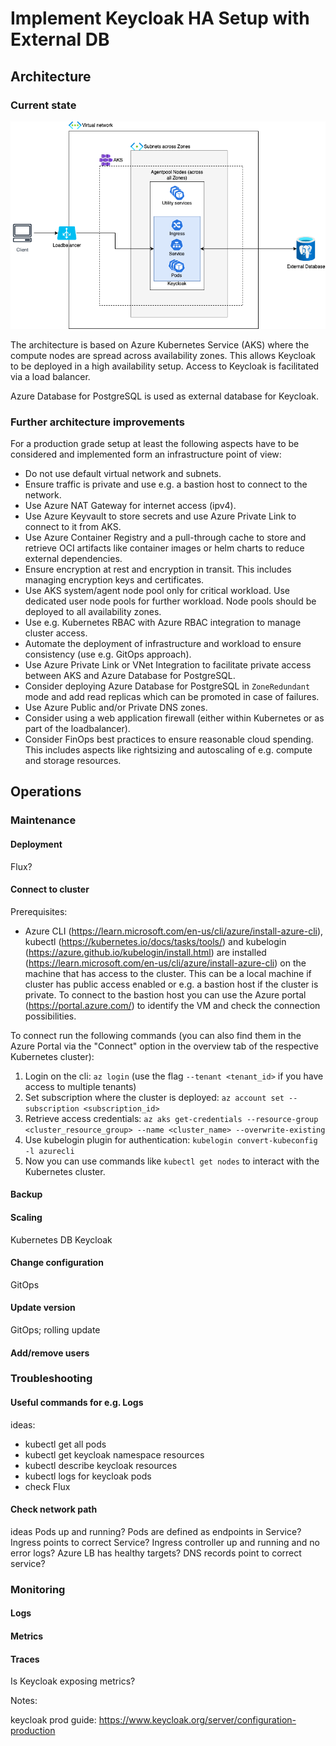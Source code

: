 # Implement Keycloak HA Setup with External DB

## Architecture

### Current state
![Keycloak Architecture](/assets/Architecture.png)

The architecture is based on Azure Kubernetes Service (AKS) where the compute nodes are spread across availability zones. This allows Keycloak to be deployed in a high availability setup.
Access to Keycloak is facilitated via a load balancer.

Azure Database for PostgreSQL is used as external database for Keycloak.

### Further architecture improvements
For a production grade setup at least the following aspects have to be considered and implemented form an infrastructure point of view:
* Do not use default virtual network and subnets.
* Ensure traffic is private and use e.g. a bastion host to connect to the network.
* Use Azure NAT Gateway for internet access (ipv4).
* Use Azure Keyvault to store secrets and use Azure Private Link to connect to it from AKS.
* Use Azure Container Registry and a pull-through cache to store and retrieve OCI artifacts like container images or helm charts to reduce external dependencies.
* Ensure encryption at rest and encryption in transit. This includes managing encryption keys and certificates.
* Use AKS system/agent node pool only for critical workload. Use dedicated user node pools for further workload. Node pools should be deployed to all availability zones.
* Use e.g. Kubernetes RBAC with Azure RBAC integration to manage cluster access.
* Automate the deployment of infrastructure and workload to ensure consistency (use e.g. GitOps approach).
* Use Azure Private Link or VNet Integration to facilitate private access between AKS and Azure Database for PostgreSQL.
* Consider deploying Azure Database for PostgreSQL in `ZoneRedundant` mode and add read replicas which can be promoted in case of failures.
* Use Azure Public and/or Private DNS zones.
* Consider using a web application firewall (either within Kubernetes or as part of the loadbalancer).
* Consider FinOps best practices to ensure reasonable cloud spending. This includes aspects like rightsizing and autoscaling of e.g. compute and storage resources.

## Operations
### Maintenance
#### Deployment
Flux?

#### Connect to cluster
Prerequisites:
* Azure CLI (https://learn.microsoft.com/en-us/cli/azure/install-azure-cli), kubectl (https://kubernetes.io/docs/tasks/tools/) and kubelogin (https://azure.github.io/kubelogin/install.html) are installed (https://learn.microsoft.com/en-us/cli/azure/install-azure-cli) on the machine that has access to the cluster. This can be a local machine if cluster has public access enabled or e.g. a bastion host if the cluster is private. To connect to the bastion host you can use the Azure portal (https://portal.azure.com/) to identify the VM and check the connection possibilities.

To connect run the following commands (you can also find them in the Azure Portal via the "Connect" option in the overview tab of the respective Kubernetes cluster):
1. Login on the cli: `az login` (use the flag `--tenant <tenant_id>` if you have access to multiple tenants)
2. Set subscription where the cluster is deployed: `az account set --subscription <subscription_id>`
3. Retrieve access credentials: `az aks get-credentials --resource-group <cluster_resource_group> --name <cluster_name> --overwrite-existing`
4. Use kubelogin plugin for authentication: `kubelogin convert-kubeconfig -l azurecli`
5. Now you can use commands like `kubectl get nodes` to interact with the Kubernetes cluster.

#### Backup
#### Scaling
Kubernetes
DB
Keycloak

#### Change configuration
GitOps

#### Update version
GitOps; rolling update

#### Add/remove users

### Troubleshooting

#### Useful commands for e.g. Logs
ideas:
* kubectl get all pods
* kubectl get keycloak namespace resources
* kubectl describe keycloak resources
* kubectl logs for keycloak pods
* check Flux

#### Check network path
ideas
Pods up and running?
Pods are defined as endpoints in Service?
Ingress points to correct Service?
Ingress controller up and running and no error logs?
Azure LB has healthy targets?
DNS records point to correct service?

### Monitoring
#### Logs
#### Metrics
#### Traces
Is Keycloak exposing metrics?


Notes:

keycloak prod guide: https://www.keycloak.org/server/configuration-production